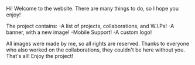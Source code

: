 Hi! Welcome to the website. There are many things to do, so I hope you enjoy!

The project contains: 
-A list of projects, collaborations, and W.I.Ps! 
-A banner, with a new image! 
-Mobile Support! 
-A custom logo!

All images were made by me, so all rights are reserved. Thanks to everyone who also worked on the collaborations, they couldn't be here without you. That's all! Enjoy the project!
